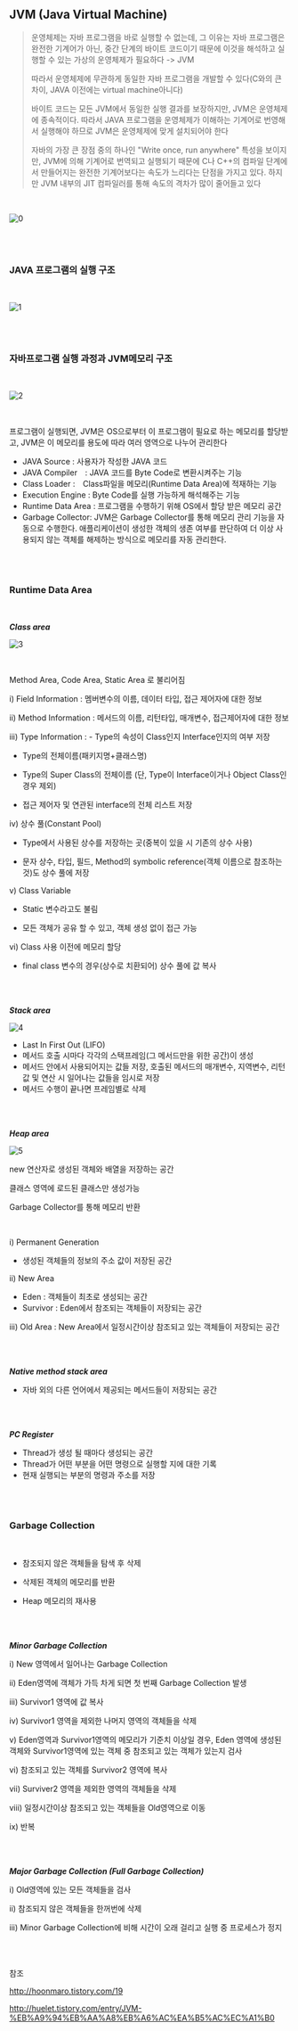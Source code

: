 ## JVM (Java Virtual Machine)
> 운영체제는 자바 프로그램을 바로 실행할 수 없는데, 그 이유는 자바 프로그램은 완전한 기계어가 아닌, 중간 단계의 바이트 코드이기 때문에 이것을 해석하고 실행할 수 있는 가상의 운영체제가 필요하다 -> JVM
>
> 따라서 운영체제에 무관하게 동일한 자바 프로그램을 개발할 수 있다(C와의 큰 차이, JAVA 이전에는 virtual machine아니다)
>
> 바이트 코드는 모든 JVM에서 동일한 실행 결과를 보장하지만, JVM은 운영체제에 종속적이다. 따라서 JAVA 프로그램을 운영체제가 이해하는 기계어로 번영해서 실행해야 하므로 JVM은 운영체제에 맞게 설치되어야 한다
>
> 자바의 가장 큰 장점 중의 하나인 "Write once, run anywhere" 특성을 보이지만, JVM에 의해 기계어로 번역되고 실행되기 때문에 C나 C++의 컴파일 단계에서 만들어지는 완전한 기계어보다는 속도가 느리다는 단점을 가지고 있다. 하지만 JVM 내부의 JIT 컴파일러를 통해 속도의 격차가 많이 줄어들고 있다

</br>


![0](./jvm_exe.png)

</br>

</br>

### JAVA 프로그램의 실행 구조

</br>

![1](./jvmexe.png)

</br>

</br>

### 자바프로그램 실행 과정과 JVM메모리 구조

</br>

![2](./jvm_struct.png)

</br>

프로그램이 실행되면, JVM은 OS으로부터 이 프로그램이 필요로 하는 메모리를 할당받고, JVM은 이 메모리를 용도에 따라 여러 영역으로 나누어 관리한다

- JAVA Source : 사용자가 작성한 JAVA 코드
- JAVA Compiler　: JAVA 코드를 Byte Code로 변환시켜주는 기능
- Class Loader :　Class파일을 메모리(Runtime Data Area)에 적재하는 기능
- Execution Engine : Byte Code를 실행 가능하게 해석해주는 기능
- Runtime Data Area : 프로그램을 수행하기 위해 OS에서 할당 받은 메모리 공간
- Garbage Collector: JVM은 Garbage Collector를 통해 메모리 관리 기능을 자동으로 수행한다. 애플리케이션이 생성한 객체의 생존 여부를 판단하여 더 이상 사용되지 않는 객체를 해제하는 방식으로 메모리를 자동 관리한다.

</br>

</br>

### Runtime Data Area

</br>

***Class area***

![3](./classarea.png)

</br>

Method Area, Code Area, Static Area 로 불리어짐

  i) Field Information : 멤버변수의 이름, 데이터 타입, 접근 제어자에 대한 정보

  ii) Method Information : 메서드의 이름, 리턴타입, 매개변수, 접근제어자에 대한 정보

  iii) Type Information : - Type의 속성이 Class인지 Interface인지의 여부 저장

- Type의 전체이름(패키지명+클래스명)

- Type의 Super Class의 전체이름 (단, Type이 Interface이거나 Object Class인 경우 제외)

- 접근 제어자 및 연관된 interface의 전체 리스트 저장

iv) 상수 풀(Constant Pool)

- Type에서 사용된 상수를 저장하는 곳(중복이 있을 시 기존의 상수 사용)

- 문자 상수, 타입, 필드, Method의 symbolic reference(객체 이름으로 참조하는 것)도 상수 풀에 저장

v) Class Variable

- Static 변수라고도 불림

- 모든 객체가 공유 할 수 있고, 객체 생성 없이 접근 가능

vi) Class 사용 이전에 메모리 할당

- final class 변수의 경우(상수로 치환되어) 상수 풀에 값 복사

</br>

</br>

***Stack area***

![4](./stack_area.png)

- Last In First Out (LIFO)
- 메서드 호출 시마다 각각의 스택프레임(그 메서드만을 위한 공간)이 생성
- 메서드 안에서 사용되어지는 값들 저장, 호출된 메서드의 매개변수, 지역변수, 리턴 값 및 연산 시 일어나는 값들을 임시로 저장
- 메서드 수행이 끝나면 프레임별로 삭제

</br>

</br>

***Heap area***

![5](./heap.png)

new 연산자로 생성된 객체와 배열을 저장하는 공간

클래스 영역에 로드된 클래스만 생성가능

Garbage Collector를 통해 메모리 반환

</br>

i) Permanent Generation
- 생성된 객체들의 정보의 주소 값이 저장된 공간

ii) New Area
- Eden : 객체들이 최초로 생성되는 공간
- Survivor : Eden에서 참조되는 객체들이 저장되는 공간

iii) Old Area : New Area에서 일정시간이상 참조되고 있는 객체들이 저장되는 공간

</br>

</br>

***Native method stack area***


- 자바 외의 다른 언어에서 제공되는 메서드들이 저장되는 공간

</br>

</br>


***PC Register***


- Thread가 생성 될 때마다 생성되는 공간
- Thread가 어떤 부분을 어떤 명령으로 실행할 지에 대한 기록
- 현재 실행되는 부분의 명령과 주소를 저장

</br>

</br>

### Garbage Collection

</br>


- 참조되지 않은 객체들을 탐색 후 삭제

- 삭제된 객체의 메모리를 반환

- Heap 메모리의 재사용

</br>

</br>

***Minor Garbage Collection***



i) New 영역에서 일어나는 Garbage Collection

ii) Eden영역에 객체가 가득 차게 되면 첫 번째 Garbage Collection 발생

iii) Survivor1 영역에 값 복사

iv) Survivor1 영역을 제외한 나머지 영역의 객체들을 삭제

v) Eden영역과 Survivor1영역의 메모리가 기준치 이상일 경우, Eden 영역에 생성된 객체와 Survivor1영역에 있는 객체 중 참조되고 있는 객체가 있는지 검사

vi) 참조되고 있는 객체를 Survivor2 영역에 복사

vii) Surviver2 영역을 제외한 영역의 객체들을 삭제

viii) 일정시간이상 참조되고 있는 객체들을 Old영역으로 이동

ix) 반복

</br>

</br>

***Major Garbage Collection (Full Garbage Collection)***


i) Old영역에 있는 모든 객체들을 검사

ii) 참조되지 않은 객체들을 한꺼번에 삭제

iii) Minor Garbage Collection에 비해 시간이 오래 걸리고 실행 중 프로세스가 정지

</br>

</br>


참조

http://hoonmaro.tistory.com/19

http://huelet.tistory.com/entry/JVM-%EB%A9%94%EB%AA%A8%EB%A6%AC%EA%B5%AC%EC%A1%B0
